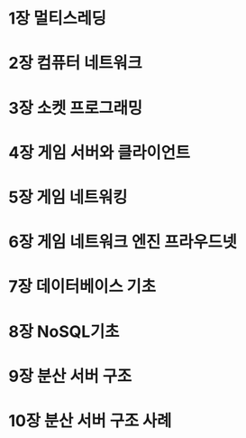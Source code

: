 # 1장 멀티스레딩
# 2장 컴퓨터 네트워크
# 3장 소켓 프로그래밍
# 4장 게임 서버와 클라이언트
# 5장 게임 네트워킹
# 6장 게임 네트워크 엔진 프라우드넷
# 7장 데이터베이스 기초
# 8장 NoSQL기초
# 9장 분산 서버 구조
# 10장 분산 서버 구조 사례